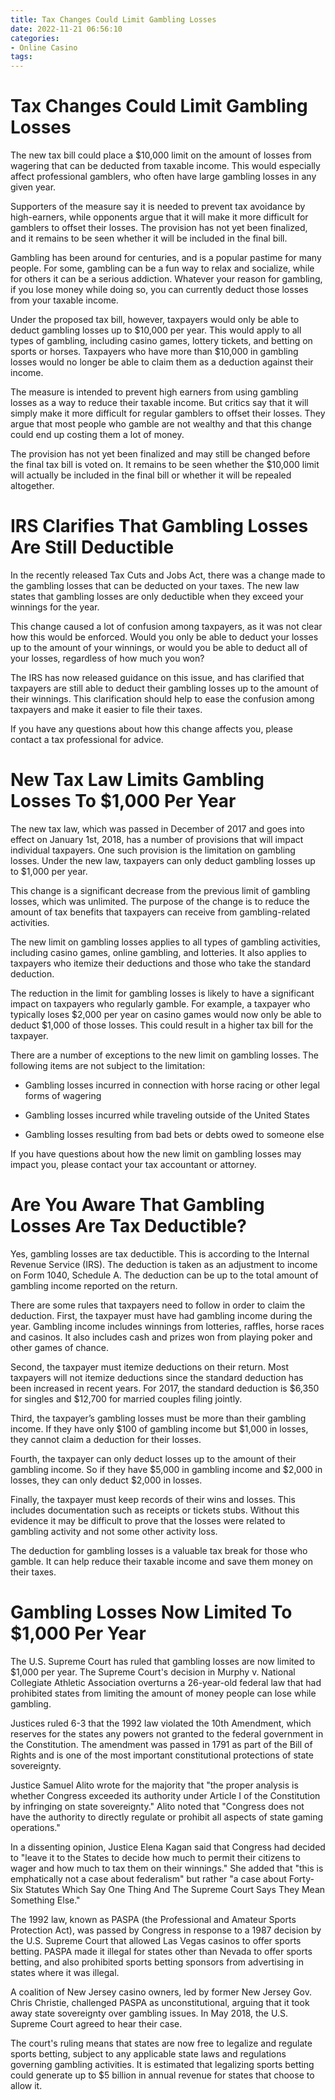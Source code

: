 ```yaml
---
title: Tax Changes Could Limit Gambling Losses
date: 2022-11-21 06:56:10
categories:
- Online Casino
tags:
---
```



#  Tax Changes Could Limit Gambling Losses

The new tax bill could place a $10,000 limit on the amount of losses from wagering that can be deducted from taxable income. This would especially affect professional gamblers, who often have large gambling losses in any given year.

Supporters of the measure say it is needed to prevent tax avoidance by high-earners, while opponents argue that it will make it more difficult for gamblers to offset their losses. The provision has not yet been finalized, and it remains to be seen whether it will be included in the final bill.

Gambling has been around for centuries, and is a popular pastime for many people. For some, gambling can be a fun way to relax and socialize, while for others it can be a serious addiction. Whatever your reason for gambling, if you lose money while doing so, you can currently deduct those losses from your taxable income.

Under the proposed tax bill, however, taxpayers would only be able to deduct gambling losses up to $10,000 per year. This would apply to all types of gambling, including casino games, lottery tickets, and betting on sports or horses. Taxpayers who have more than $10,000 in gambling losses would no longer be able to claim them as a deduction against their income.

The measure is intended to prevent high earners from using gambling losses as a way to reduce their taxable income. But critics say that it will simply make it more difficult for regular gamblers to offset their losses. They argue that most people who gamble are not wealthy and that this change could end up costing them a lot of money.

The provision has not yet been finalized and may still be changed before the final tax bill is voted on. It remains to be seen whether the $10,000 limit will actually be included in the final bill or whether it will be repealed altogether.

#  IRS Clarifies That Gambling Losses Are Still Deductible

In the recently released Tax Cuts and Jobs Act, there was a change made to the gambling losses that can be deducted on your taxes. The new law states that gambling losses are only deductible when they exceed your winnings for the year.

This change caused a lot of confusion among taxpayers, as it was not clear how this would be enforced. Would you only be able to deduct your losses up to the amount of your winnings, or would you be able to deduct all of your losses, regardless of how much you won?

The IRS has now released guidance on this issue, and has clarified that taxpayers are still able to deduct their gambling losses up to the amount of their winnings. This clarification should help to ease the confusion among taxpayers and make it easier to file their taxes.

If you have any questions about how this change affects you, please contact a tax professional for advice.

#  New Tax Law Limits Gambling Losses To $1,000 Per Year

The new tax law, which was passed in December of 2017 and goes into effect on January 1st, 2018, has a number of provisions that will impact individual taxpayers. One such provision is the limitation on gambling losses. Under the new law, taxpayers can only deduct gambling losses up to $1,000 per year.

This change is a significant decrease from the previous limit of gambling losses, which was unlimited. The purpose of the change is to reduce the amount of tax benefits that taxpayers can receive from gambling-related activities.

The new limit on gambling losses applies to all types of gambling activities, including casino games, online gambling, and lotteries. It also applies to taxpayers who itemize their deductions and those who take the standard deduction.

The reduction in the limit for gambling losses is likely to have a significant impact on taxpayers who regularly gamble. For example, a taxpayer who typically loses $2,000 per year on casino games would now only be able to deduct $1,000 of those losses. This could result in a higher tax bill for the taxpayer.

There are a number of exceptions to the new limit on gambling losses. The following items are not subject to the limitation:

- Gambling losses incurred in connection with horse racing or other legal forms of wagering

- Gambling losses incurred while traveling outside of the United States

- Gambling losses resulting from bad bets or debts owed to someone else

If you have questions about how the new limit on gambling losses may impact you, please contact your tax accountant or attorney.

#  Are You Aware That Gambling Losses Are Tax Deductible?

Yes, gambling losses are tax deductible. This is according to the Internal Revenue Service (IRS). The deduction is taken as an adjustment to income on Form 1040, Schedule A. The deduction can be up to the total amount of gambling income reported on the return.

There are some rules that taxpayers need to follow in order to claim the deduction. First, the taxpayer must have had gambling income during the year. Gambling income includes winnings from lotteries, raffles, horse races and casinos. It also includes cash and prizes won from playing poker and other games of chance.

Second, the taxpayer must itemize deductions on their return. Most taxpayers will not itemize deductions since the standard deduction has been increased in recent years. For 2017, the standard deduction is $6,350 for singles and $12,700 for married couples filing jointly.

Third, the taxpayer’s gambling losses must be more than their gambling income. If they have only $100 of gambling income but $1,000 in losses, they cannot claim a deduction for their losses.

Fourth, the taxpayer can only deduct losses up to the amount of their gambling income. So if they have $5,000 in gambling income and $2,000 in losses, they can only deduct $2,000 in losses.

Finally, the taxpayer must keep records of their wins and losses. This includes documentation such as receipts or tickets stubs. Without this evidence it may be difficult to prove that the losses were related to gambling activity and not some other activity loss.

The deduction for gambling losses is a valuable tax break for those who gamble. It can help reduce their taxable income and save them money on their taxes.

#  Gambling Losses Now Limited To $1,000 Per Year

The U.S. Supreme Court has ruled that gambling losses are now limited to $1,000 per year. The Supreme Court's decision in Murphy v. National Collegiate Athletic Association overturns a 26-year-old federal law that had prohibited states from limiting the amount of money people can lose while gambling.

Justices ruled 6-3 that the 1992 law violated the 10th Amendment, which reserves for the states any powers not granted to the federal government in the Constitution. The amendment was passed in 1791 as part of the Bill of Rights and is one of the most important constitutional protections of state sovereignty.

Justice Samuel Alito wrote for the majority that "the proper analysis is whether Congress exceeded its authority under Article I of the Constitution by infringing on state sovereignty." Alito noted that "Congress does not have the authority to directly regulate or prohibit all aspects of state gaming operations."

In a dissenting opinion, Justice Elena Kagan said that Congress had decided to "leave it to the States to decide how much to permit their citizens to wager and how much to tax them on their winnings." She added that "this is emphatically not a case about federalism" but rather "a case about Forty-Six Statutes Which Say One Thing And The Supreme Court Says They Mean Something Else."

The 1992 law, known as PASPA (the Professional and Amateur Sports Protection Act), was passed by Congress in response to a 1987 decision by the U.S. Supreme Court that allowed Las Vegas casinos to offer sports betting. PASPA made it illegal for states other than Nevada to offer sports betting, and also prohibited sports betting sponsors from advertising in states where it was illegal.

A coalition of New Jersey casino owners, led by former New Jersey Gov. Chris Christie, challenged PASPA as unconstitutional, arguing that it took away state sovereignty over gambling issues. In May 2018, the U.S. Supreme Court agreed to hear their case.

The court's ruling means that states are now free to legalize and regulate sports betting, subject to any applicable state laws and regulations governing gambling activities. It is estimated that legalizing sports betting could generate up to $5 billion in annual revenue for states that choose to allow it.